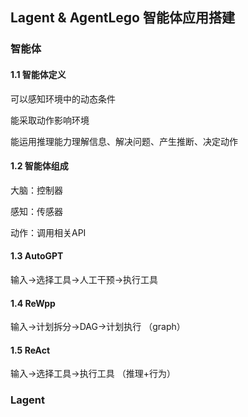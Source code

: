 ## Lagent & AgentLego 智能体应用搭建
### 智能体

#### 1.1 智能体定义
可以感知环境中的动态条件

能采取动作影响环境

能运用推理能力理解信息、解决问题、产生推断、决定动作

#### 1.2 智能体组成
大脑：控制器

感知：传感器

动作：调用相关API

#### 1.3 AutoGPT
输入->选择工具->人工干预->执行工具

#### 1.4 ReWpp
输入->计划拆分->DAG->计划执行 （graph）

#### 1.5 ReAct
输入->选择工具->执行工具 （推理+行为）

### Lagent
 
